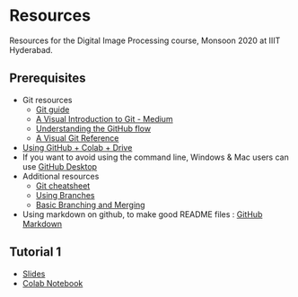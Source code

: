 # Resources
Resources for the Digital Image Processing course, Monsoon 2020 at IIIT Hyderabad.

## Prerequisites
- Git resources
  - [Git guide](https://rogerdudler.github.io/git-guide/) 
  - [A Visual Introduction to Git - Medium](https://medium.com/@ashk3l/a-visual-introduction-to-git-9fdca5d3b43a)
  - [Understanding the GitHub flow](https://guides.github.com/introduction/flow/)
  - [A Visual Git Reference](https://marklodato.github.io/visual-git-guide/index-en.html)
- [Using GitHub + Colab + Drive](https://towardsdatascience.com/google-drive-google-colab-github-dont-just-read-do-it-5554d5824228)
- If you want to avoid using the command line, Windows & Mac users can use [GitHub Desktop](https://desktop.github.com/)
- Additional resources
    - [Git cheatsheet](https://education.github.com/git-cheat-sheet-education.pdf)
    - [Using Branches](https://www.atlassian.com/git/tutorials/using-branches)
    - [Basic Branching and Merging](https://git-scm.com/book/en/v2/Git-Branching-Basic-Branching-and-Merging)
- Using markdown on github, to make good README files : [GitHub Markdown](https://docs.github.com/en/github/writing-on-github/about-writing-and-formatting-on-github)

## Tutorial 1 
- [Slides](https://iiitaphyd-my.sharepoint.com/:p:/g/personal/meher_shashwat_students_iiit_ac_in/ETPhm14OXkdAvXWxVQjeyW8BbpWrJp5-KYKgBSTp4zykRQ?e=Nq69Ac)
- [Colab Notebook](https://colab.research.google.com/drive/1twvFDanK_XRMwxp_7mHF6FIOYUf-f627?usp=sharing)

